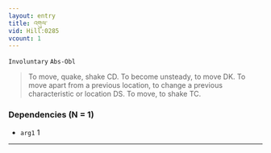 ```yaml
---
layout: entry
title: འགུལ་
vid: Hill:0285
vcount: 1
---
```

`Involuntary` `Abs-Obl`
> To move, quake, shake CD\.
 To become unsteady, to move DK\.
 To move apart from a previous location, to change a previous characteristic or location DS\.
 To move, to shake TC\.

### Dependencies (N = 1)
* `arg1` 1

---

